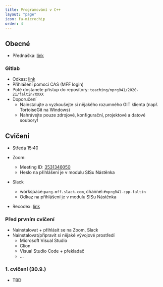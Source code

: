```yaml
---
title: Programování v C++
layout: "page"
icon: fa-microchip
order: 4
---
```


## Obecné
- Přednáška: [link](https://www.ksi.mff.cuni.cz/teaching/nprg041-web/)

### Gitlab
- Odkaz: [link](https://gitlab.mff.cuni.cz/)
- Přihlášení pomocí CAS (MFF login)
- Poté dostanete přístup do repository: `teaching/nprg041/2020-21/faltin/XXXX`
- Doporučení
  - Nainstalujte a vyzkoušejte si nějakého rozumného GIT klienta (např. TortoiseGit na Windows)
  - Nahrávejte pouze zdrojové, konfigurační, projektové a datové soubory!  

## Cvičení
- Středa 15:40
- Zoom:
  - Meeting ID: [3531346050](https://matfyz.zoom.us/j/3531346050)
  - Heslo na přihlášení je v modulu SISu Nástěnka

- Slack
  - workspace:`parg-mff.slack.com`, channel:`#nprg041-cpp-faltin`
  - Odkaz na přihlášení je v modulu SISu Nástěnka
  
- Recodex: [link](https://recodex.mff.cuni.cz/)
  
### Před prvním cvičení
- Nainstalovat + přihlásit se na Zoom, Slack
- Nainstalovat/připravit si nějaké vývojové prostředí
  - Microsoft Visual Studio
  - Clion
  - Visual Studio Code + překladač
  - ... 

### 1. cvičení (30.9.)
- TBD